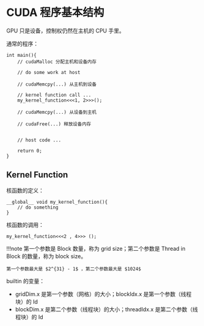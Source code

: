 # CUDA 程序基本结构

GPU 只是设备，控制权仍然在主机的 CPU 手里。

通常的程序：

```
int main(){
    // cudaMalloc 分配主机和设备内存

    // do some work at host

    // cudaMemcpy(...) 从主机到设备

    // kernel function call ...
    my_kernel_function<<<1, 2>>>();

    // cudaMemcpy(...) 从设备到主机

    // cudaFree(...) 释放设备内存


    // host code ...

    return 0;
}
```

## Kernel Function

核函数的定义：

```cuda
__global__ void my_kernel_function(){
    // do something
}
```

核函数的调用：

```cuda
my_kernel_function<<<2 , 4>>> ();
```
!!!note
    第一个参数是 Block 数量，称为 grid size；第二个参数是 Thread in Block 的数量，称为 block size。

    第一个参数最大是 $2^{31} - 1$ ，第二个参数最大是 $1024$


builtin 的变量：

+ gridDim.x 是第一个参数（网格）的大小；blockIdx.x 是第一个参数（线程块）的 Id
+ blockDim.x 是第二个参数（线程块）的大小；threadIdx.x 是第二个参数（线程块）的 Id

